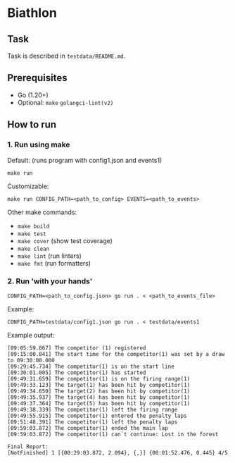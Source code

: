 # Biathlon
## Task
Task is described in `testdata/README.md`.

## Prerequisites
- Go (1.20+)
- Optional: `make` `golangci-lint(v2)`

## How to run
### 1. Run using make
Default: (runs program with config1.json and events1)
```
make run
```

Customizable:
```
make run CONFIG_PATH=<path_to_config> EVENTS=<path_to_events>
```
Other make commands:
- `make build`
- `make test`
- `make cover` (show test coverage)
- `make clean`
- `make lint` (run linters)
- `make fmt` (run formatters)



### 2. Run 'with your hands'
```
CONFIG_PATH=<path_to_config.json> go run . < <path_to_events_file>
```

Example:
```
CONFIG_PATH=testdata/config1.json go run . < testdata/events1
```

Example output:
```
[09:05:59.867] The competitor (1) registered
[09:15:00.841] The start time for the competitor(1) was set by a draw to 09:30:00.000
[09:29:45.734] The competitor(1) is on the start line
[09:30:01.005] The competitor(1) has started
[09:49:31.659] The competitor(1) is on the firing range(1)
[09:49:33.123] The target(1) has been hit by competitor(1)
[09:49:34.650] The target(2) has been hit by competitor(1)
[09:49:35.937] The target(4) has been hit by competitor(1)
[09:49:37.364] The target(5) has been hit by competitor(1)
[09:49:38.339] The competitor(1) left the firing range
[09:49:55.915] The competitor(1) entered the penalty laps
[09:51:48.391] The competitor(1) left the penalty laps
[09:59:03.872] The competitor(1) ended the main lap
[09:59:03.872] The competitor(1) can`t continue: Lost in the forest

Final Report:
[NotFinished] 1 [{00:29:03.872, 2.094}, {,}] {00:01:52.476, 0.445} 4/5
```